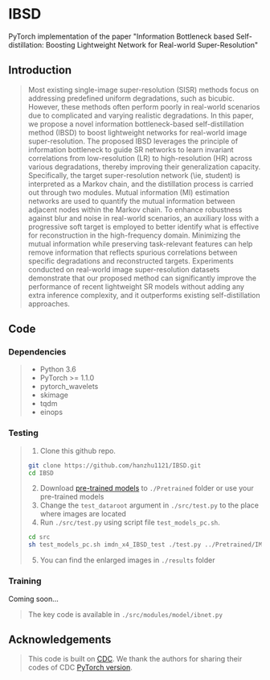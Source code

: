 # IBSD
PyTorch implementation of the paper "Information Bottleneck based Self-distillation: Boosting Lightweight Network for Real-world Super-Resolution"

## Introduction
>
> Most existing single-image super-resolution (SISR) methods focus on addressing predefined uniform degradations, such as bicubic. However, these methods often perform poorly in real-world scenarios due to complicated and varying realistic degradations. In this paper, we propose a novel information bottleneck-based self-distillation method (IBSD) to boost lightweight networks for real-world image super-resolution. The proposed IBSD leverages the principle of information bottleneck to guide SR networks to learn invariant correlations from low-resolution (LR) to high-resolution (HR) across various degradations, thereby improving their generalization capacity. Specifically, the target super-resolution network (\ie, student) is interpreted as a Markov chain, and the distillation process is carried out through two modules. Mutual information (MI) estimation networks are used to quantify the mutual information between adjacent nodes within the Markov chain. To enhance robustness against blur and noise in real-world scenarios, an auxiliary loss with a progressive soft target is employed to better identify what is effective for reconstruction in the high-frequency domain. Minimizing the mutual information while preserving task-relevant features can help remove information that reflects spurious correlations between specific degradations and reconstructed targets. Experiments conducted on real-world image super-resolution datasets demonstrate that our proposed method can significantly improve the performance of recent lightweight SR models without adding any extra inference complexity, and it outperforms existing self-distillation approaches.

## Code
### Dependencies
> * Python 3.6
> * PyTorch >= 1.1.0
> * pytorch_wavelets
> * skimage
> * tqdm
> * einops

### Testing
> 1. Clone this github repo.
> ```bash
> git clone https://github.com/hanzhu1121/IBSD.git
> cd IBSD
> ```
> 2. Download [pre-trained models](https://drive.google.com/drive/folders/17JzAB7rafavbmeJkDCtv8h94kQUV3wcY?usp=sharing) to ```./Pretrained``` folder or use your pre-trained models
> 3. Change the ```test_dataroot``` argument in ```./src/test.py``` to the place where images are located
> 4. Run ```./src/test.py``` using script file ```test_models_pc.sh```.
> ```bash
> cd src
> sh test_models_pc.sh imdn_x4_IBSD_test ./test.py ../Pretrained/IMDN_X4_IBSD.pth 0
> ```
> 5. You can find the enlarged images in ```./results``` folder

### Training
Coming soon...
> The key code is available in ```./src/modules/model/ibnet.py```

## Acknowledgements
>
> This code is built on [CDC](https://arxiv.org/abs/2008.01928). We thank the authors for sharing their codes of CDC  [PyTorch version](https://github.com/xiezw5/Component-Divide-and-Conquer-for-Real-World-Image-Super-Resolution).
